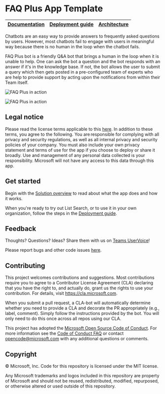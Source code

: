 # FAQ Plus App Template

| [Documentation](https://github.com/OfficeDev/microsoft-teams-faqplusplus-app/wiki) | [Deployment guide](https://github.com/OfficeDev/microsoft-teams-faqplusplus-app/wiki/Deployment-guide) | [Architecture](https://github.com/OfficeDev/microsoft-teams-faqplusplus-app/wiki/Solution-overview) |
| ---- | ---- | ---- |

Chatbots are an easy way to provide answers to frequently asked questions by users. However, most chatbots fail to engage with users in meaningful way because there is no human in the loop when the chatbot fails.  

FAQ Plus bot is a friendly Q&A bot that brings a human in the loop when it is unable to help. One can ask the bot a question and the bot responds with an answer if it's in the knowledge base. If not, the bot allows the user to submit a query which then gets posted in a pre-configured team of experts who are help to provide support by acting upon the notifications from within their Team itself. 

![FAQ Plus in action](https://github.com/OfficeDev/microsoft-teams-faqplusplus-app/wiki/images/FAQPlus1.gif)

![FAQ Plus in action](https://github.com/OfficeDev/microsoft-teams-faqplusplus-app/wiki/images/FAQPlus2.gif)

## Legal notice

Please read the license terms applicable to this [here](https://github.com/OfficeDev/microsoft-teams-faqplusplus-app/blob/master/LICENSE). In addition to these terms, you agree to the following.  You are responsible for complying with all privacy and security regulations, as well as all internal privacy and security policies of your company.  You must also include your own privacy statement and terms of use for the app if you choose to deploy or share it broadly. Use and management of any personal data collected is your responsibility.  Microsoft will not have any access to this data through this app.

## Get started

Begin with the [Solution overview](https://github.com/OfficeDev/microsoft-teams-faqplusplus-app/wiki/Solution-overview) to read about what the app does and how it works.

When you're ready to try out List Search, or to use it in your own organization, follow the steps in the [Deployment guide](https://github.com/OfficeDev/microsoft-teams-faqplusplus-app/wiki/Deployment-guide).

## Feedback

Thoughts? Questions? Ideas? Share them with us on [Teams UserVoice](https://microsoftteams.uservoice.com/forums/555103-public)!

Please report bugs and other code issues [here](https://github.com/OfficeDev/microsoft-teams-faqplusplus-app/issues/new).

## Contributing

This project welcomes contributions and suggestions.  Most contributions require you to agree to a
Contributor License Agreement (CLA) declaring that you have the right to, and actually do, grant us
the rights to use your contribution. For details, visit https://cla.microsoft.com.

When you submit a pull request, a CLA-bot will automatically determine whether you need to provide
a CLA and decorate the PR appropriately (e.g., label, comment). Simply follow the instructions
provided by the bot. You will only need to do this once across all repos using our CLA.

This project has adopted the [Microsoft Open Source Code of Conduct](https://opensource.microsoft.com/codeofconduct/).
For more information see the [Code of Conduct FAQ](https://opensource.microsoft.com/codeofconduct/faq/) or
contact [opencode@microsoft.com](mailto:opencode@microsoft.com) with any additional questions or comments.

## Copyright  

© Microsoft, Inc. Code for this repository is licensed under the MIT license. 

Any Microsoft trademarks and logos included in this repository are property of Microsoft and should not be reused, redistributed, modified, repurposed, or otherwise altered or used outside of this repository. 